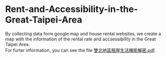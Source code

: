 # Rent-and-Accessibility-in-the-Great-Taipei-Area
By collecting data form google map and house rental websites, we create a map with the information of the rental rate and accsessibility in the Great Taipei Area. <br />
For furter information, you can see the file [雙北地區租屋生活機能解密.pdf](https://github.com/yansinhuang/Rent-and-Accessibility-in-the-Great-Taipei-Area-/blob/master/%E9%9B%99%E5%8C%97%E5%9C%B0%E5%8D%80%E7%A7%9F%E5%B1%8B%E7%94%9F%E6%B4%BB%E6%A9%9F%E8%83%BD%E8%A7%A3%E5%AF%86.pdf). <br />
